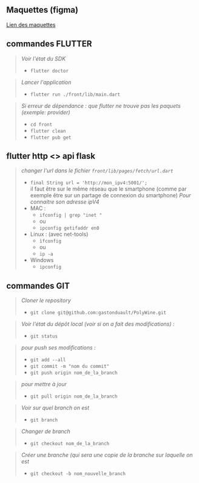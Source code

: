 ## Maquettes (figma)

<a href="https://www.figma.com/proto/3vyjWRazGmI9xCGPG7ij4v?node-id=0-1&t=0FpNm5Ffpij5tY2E-6"> 
Lien des maquettes 
</a>

## commandes FLUTTER
> *Voir l'état du SDK* 
> - `flutter doctor`

> *Lancer l'application* 
> - `flutter run ./front/lib/main.dart`

> *Si erreur de dépendance : que flutter ne trouve pas les paquets (exemple: provider)* 
> - `cd front`
> - `flutter clean`
> - `flutter pub get`


## flutter http <> api flask
> *changer l'url dans le fichier `front/lib/pages/fetch/url.dart`* 
> - `final String url = 'http://mon_ipv4:5001/';`
> <br /> il faut être sur le même réseau que le smartphone (comme par exemple être sur un partage de connexion du smartphone)
> *Pour connaitre son adresse ipV4*
> - MAC :
>   - `ifconfig | grep "inet "`
>   - ou
>   - `ipconfig getifaddr en0`
> - Linux : (avec net-tools)
>   - `ìfconfig`
>   - ou
>   - `ip -a`
> - Windows
>   - `ipconfig`    
   


## commandes GIT
> *Cloner le repository* 
> - `git clone git@github.com:gastonduault/PolyWine.git`

> *Voir l'état du dépôt local (voir si on a fait des modifications) :* 
> - `git status`

> *pour push ses modifications :* 
> - `git add --all`
> - `git commit -m "nom du commit"`
> - `git push origin nom_de_la_branch`

> *pour mettre à jour*
>- `git pull origin nom_de_la_branch`

> *Voir sur quel branch on est*
>- `git branch`

> *Changer de branch*
>- `git checkout nom_de_la_branch`

> *Créer une branche (qui sera une copie de la branche sur laquelle on est*
>- `git checkout -b nom_nouvelle_branch`

